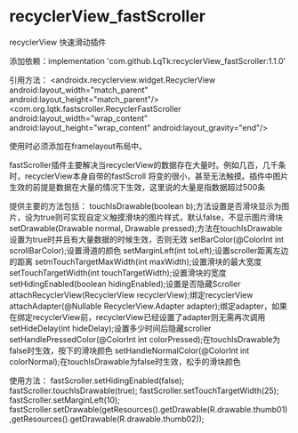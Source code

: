 # recyclerView_fastScroller
recyclerView 快速滑动插件

添加依赖：implementation 'com.github.LqTk:recyclerView_fastScroller:1.1.0'

引用方法：
    <FrameLayout
        android:layout_width="match_parent"
        android:layout_height="match_parent">
        <androidx.recyclerview.widget.RecyclerView
            android:layout_width="match_parent"
            android:layout_height="match_parent"/>
        <com.org.lqtk.fastscroller.RecyclerFastScroller
            android:layout_width="wrap_content"
            android:layout_height="wrap_content"
            android:layout_gravity="end"/>
    </FrameLayout>
    
使用时必须添加在framelayout布局中。

fastScroller插件主要解决当recyclerView的数据存在大量时。例如几百，几千条时，recyclerView本身自带的fastScroll
将变的很小，甚至无法触摸。插件中图片生效的前提是数据在大量的情况下生效，这里说的大量是指数据超过500条

提供主要的方法包括：
touchIsDrawable(boolean b);方法设置是否滑块显示为图片，设为true则可实现自定义触摸滑块的图片样式，默认false，不显示图片滑块
setDrawable(Drawable normal, Drawable pressed);方法在touchIsDrawable设置为true时并且有大量数据的时候生效，否则无效
setBarColor(@ColorInt int scrollBarColor);设置滑道的颜色
setMarginLeft(int toLeft);设置scroller距离左边的距离
setmTouchTargetMaxWidth(int maxWidth);设置滑块的最大宽度
setTouchTargetWidth(int touchTargetWidth);设置滑块的宽度
setHidingEnabled(boolean hidingEnabled);设置是否隐藏Scroller
attachRecyclerView(RecyclerView recyclerView);绑定recyclerView
attachAdapter(@Nullable RecyclerView.Adapter adapter);绑定adapter，如果在绑定recyclerView前，recyclerView已经设置了adapter则无需再次调用
setHideDelay(int hideDelay);设置多少时间后隐藏scroller
setHandlePressedColor(@ColorInt int colorPressed);在touchIsDrawable为false时生效，按下的滑块颜色
setHandleNormalColor(@ColorInt int colorNormal);在touchIsDrawable为false时生效，松手的滑块颜色

使用方法：
fastScroller.setHidingEnabled(false);
fastScroller.touchIsDrawable(true);
fastScroller.setTouchTargetWidth(25);
fastScroller.setMarginLeft(10);
fastScroller.setDrawable(getResources().getDrawable(R.drawable.thumb01),getResources().getDrawable(R.drawable.thumb02));


